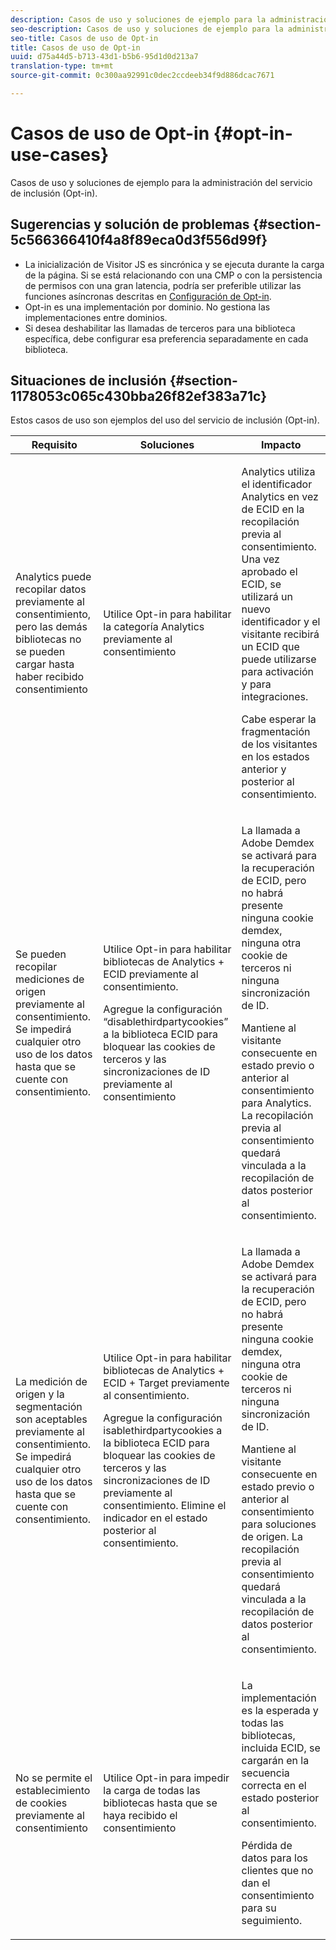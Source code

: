 ```yaml
---
description: Casos de uso y soluciones de ejemplo para la administración del servicio de inclusión (Opt-in).
seo-description: Casos de uso y soluciones de ejemplo para la administración del servicio de inclusión (Opt-in).
seo-title: Casos de uso de Opt-in
title: Casos de uso de Opt-in
uuid: d75a44d5-b713-43d1-b5b6-95d1d0d213a7
translation-type: tm+mt
source-git-commit: 0c300aa92991c0dec2ccdeeb34f9d886dcac7671

---
```



# Casos de uso de Opt-in {#opt-in-use-cases}

Casos de uso y soluciones de ejemplo para la administración del servicio de inclusión (Opt-in).

## Sugerencias y solución de problemas {#section-5c566366410f4a8f89eca0d3f556d99f}

* La inicialización de Visitor JS es sincrónica y se ejecuta durante la carga de la página. Si se está relacionando con una CMP o con la persistencia de permisos con una gran latencia, podría ser preferible utilizar las funciones asíncronas descritas en [Configuración de Opt-in](../../implementation-guides/opt-in-service/getting-started.md#section-cf9ab638780141c9b62dc57cf00b7047).
* Opt-in es una implementación por dominio. No gestiona las implementaciones entre dominios.
* Si desea deshabilitar las llamadas de terceros para una biblioteca específica, debe configurar esa preferencia separadamente en cada biblioteca.

## Situaciones de inclusión  {#section-1178053c065c430bba26f82ef383a71c}

Estos casos de uso son ejemplos del uso del servicio de inclusión (Opt-in).

<table id="table_83C85343611344D8A8315157C1B4240F"> 
 <thead> 
  <tr> 
   <th colname="col1" class="entry"> Requisito </th> 
   <th colname="col2" class="entry"> Soluciones </th> 
   <th colname="col3" class="entry"> Impacto </th> 
  </tr>
 </thead>
 <tbody> 
  <tr> 
   <td colname="col1"> <p>Analytics puede recopilar datos previamente al consentimiento, pero las demás bibliotecas no se pueden cargar hasta haber recibido consentimiento </p> </td> 
   <td colname="col2"> <p>Utilice Opt-in para habilitar la categoría Analytics previamente al consentimiento </p> </td> 
   <td colname="col3"> <p>Analytics utiliza el identificador Analytics en vez de ECID en la recopilación previa al consentimiento. Una vez aprobado el ECID, se utilizará un nuevo identificador y el visitante recibirá un ECID que puede utilizarse para activación y para integraciones. </p> <p>Cabe esperar la fragmentación de los visitantes en los estados anterior y posterior al consentimiento. </p> </td> 
  </tr> 
  <tr> 
   <td colname="col1"> <p>Se pueden recopilar mediciones de origen previamente al consentimiento. Se impedirá cualquier otro uso de los datos hasta que se cuente con consentimiento. </p> </td> 
   <td colname="col2"> <p>Utilice Opt-in para habilitar bibliotecas de Analytics + ECID previamente al consentimiento. </p> <p>Agregue la configuración “disablethirdpartycookies” a la biblioteca ECID para bloquear las cookies de terceros y las sincronizaciones de ID previamente al consentimiento </p> </td> 
   <td colname="col3"> <p>La llamada a Adobe Demdex se activará para la recuperación de ECID, pero no habrá presente ninguna cookie demdex, ninguna otra cookie de terceros ni ninguna sincronización de ID. </p> <p>Mantiene al visitante consecuente en estado previo o anterior al consentimiento para Analytics. La recopilación previa al consentimiento quedará vinculada a la recopilación de datos posterior al consentimiento. </p> </td> 
  </tr> 
  <tr> 
   <td colname="col1"> <p>La medición de origen y la segmentación son aceptables previamente al consentimiento. Se impedirá cualquier otro uso de los datos hasta que se cuente con consentimiento. </p> </td> 
   <td colname="col2"> <p>Utilice Opt-in para habilitar bibliotecas de Analytics + ECID + Target previamente al consentimiento. </p> <p>Agregue la configuración <span class="codeph">isablethirdpartycookies</span> a la biblioteca ECID para bloquear las cookies de terceros y las sincronizaciones de ID previamente al consentimiento. Elimine el indicador en el estado posterior al consentimiento. </p> </td> 
   <td colname="col3"> <p>La llamada a Adobe Demdex se activará para la recuperación de ECID, pero no habrá presente ninguna cookie demdex, ninguna otra cookie de terceros ni ninguna sincronización de ID. </p> <p>Mantiene al visitante consecuente en estado previo o anterior al consentimiento para soluciones de origen. La recopilación previa al consentimiento quedará vinculada a la recopilación de datos posterior al consentimiento. </p> </td> 
  </tr> 
  <tr> 
   <td colname="col1"> <p>No se permite el establecimiento de cookies previamente al consentimiento </p> </td> 
   <td colname="col2"> <p>Utilice Opt-in para impedir la carga de todas las bibliotecas hasta que se haya recibido el consentimiento </p> </td> 
   <td colname="col3"> <p>La implementación es la esperada y todas las bibliotecas, incluida ECID, se cargarán en la secuencia correcta en el estado posterior al consentimiento. </p> <p>Pérdida de datos para los clientes que no dan el consentimiento para su seguimiento. </p> </td> 
  </tr> 
 </tbody> 
</table>

